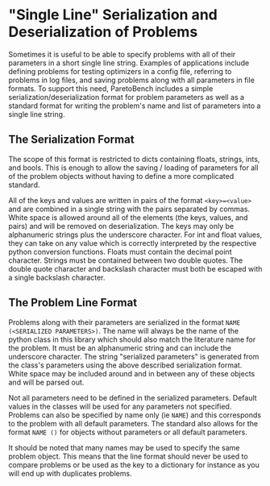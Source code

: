 
# "Single Line" Serialization and Deserialization of Problems
Sometimes it is useful to be able to specify problems with all of their parameters in a short single line string. Examples of applications include defining problems for testing optimizers in a config file, referring to problems in log files, and saving problems along with all parameters in file formats. To support this need, ParetoBench includes a simple serialization/deserialization format for problem parameters as well as a standard format for writing the problem's name and list of parameters into a single line string.

## The Serialization Format
The scope of this format is restricted to dicts containing floats, strings, ints, and bools. This is enough to allow the saving / loading of parameters for all of the problem objects without having to define a more complicated standard.

All of the keys and values are written in pairs of the format `<key>=<value>` and are combined in a single string with the pairs separated by commas. White space is allowed around all of the elements (the keys, values, and pairs) and will be removed on deserialization. The keys may only be alphanumeric strings plus the underscore character. For int and float values, they can take on any value which is correctly interpreted by the respective python conversion functions. Floats must contain the decimal point character. Strings must be contained between two double quotes. The double quote character and backslash character must both be escaped with a single backslash character.

## The Problem Line Format
Problems along with their parameters are serialized in the format `NAME (<SERIALIZED PARAMETERS>)`. The name will always be the name of the python class in this library which should also match the literature name for the problem. It must be an alphanumeric string and can include the underscore character. The string "serialized parameters" is generated from the class's parameters using the above described serialization format. White space may be included around and in between any of these objects and will be parsed out.

Not all parameters need to be defined in the serialized parameters. Default values in the classes will be used for any parameters not specified. Problems can also be specified by name only (ie `NAME`) and this corresponds to the problem with all default parameters. The standard also allows for the format `NAME ()` for objects without parameters or all default parameters.

It should be noted that many names may be used to specify the same problem object. This means that the line format should never be used to compare problems or be used as the key to a dictionary for instance as you will end up with duplicates problems.
